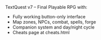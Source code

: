 TextQuest v7 – Final Playable RPG with:
- Fully working button-only interface
- Map zones, NPCs, combat, spells, forge
- Companion system and day/night cycle
- Cheats page at cheats.html
